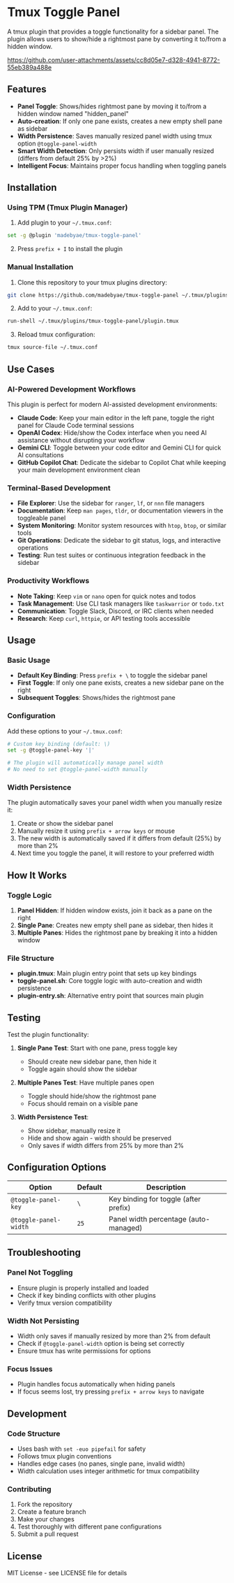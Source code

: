 # Tmux Toggle Panel

A tmux plugin that provides a toggle functionality for a sidebar panel. The plugin allows users to show/hide a rightmost pane by converting it to/from a hidden window.


https://github.com/user-attachments/assets/cc8d05e7-d328-4941-8772-55eb389a488e


## Features

- **Panel Toggle**: Shows/hides rightmost pane by moving it to/from a hidden window named "hidden_panel"
- **Auto-creation**: If only one pane exists, creates a new empty shell pane as sidebar
- **Width Persistence**: Saves manually resized panel width using tmux option `@toggle-panel-width`
- **Smart Width Detection**: Only persists width if user manually resized (differs from default 25% by >2%)
- **Intelligent Focus**: Maintains proper focus handling when toggling panels

## Installation

### Using TPM (Tmux Plugin Manager)

1. Add plugin to your `~/.tmux.conf`:
```bash
set -g @plugin 'madebyae/tmux-toggle-panel'
```

2. Press `prefix + I` to install the plugin

### Manual Installation

1. Clone this repository to your tmux plugins directory:
```bash
git clone https://github.com/madebyae/tmux-toggle-panel ~/.tmux/plugins/tmux-toggle-panel
```

2. Add to your `~/.tmux.conf`:
```bash
run-shell ~/.tmux/plugins/tmux-toggle-panel/plugin.tmux
```

3. Reload tmux configuration:
```bash
tmux source-file ~/.tmux.conf
```

## Use Cases

### AI-Powered Development Workflows

This plugin is perfect for modern AI-assisted development environments:

- **Claude Code**: Keep your main editor in the left pane, toggle the right panel for Claude Code terminal sessions
- **OpenAI Codex**: Hide/show the Codex interface when you need AI assistance without disrupting your workflow
- **Gemini CLI**: Toggle between your code editor and Gemini CLI for quick AI consultations
- **GitHub Copilot Chat**: Dedicate the sidebar to Copilot Chat while keeping your main development environment clean

### Terminal-Based Development

- **File Explorer**: Use the sidebar for `ranger`, `lf`, or `nnn` file managers
- **Documentation**: Keep `man pages`, `tldr`, or documentation viewers in the toggleable panel
- **System Monitoring**: Monitor system resources with `htop`, `btop`, or similar tools
- **Git Operations**: Dedicate the sidebar to git status, logs, and interactive operations
- **Testing**: Run test suites or continuous integration feedback in the sidebar

### Productivity Workflows

- **Note Taking**: Keep `vim` or `nano` open for quick notes and todos
- **Task Management**: Use CLI task managers like `taskwarrior` or `todo.txt`
- **Communication**: Toggle Slack, Discord, or IRC clients when needed
- **Research**: Keep `curl`, `httpie`, or API testing tools accessible

## Usage

### Basic Usage

- **Default Key Binding**: Press `prefix + \` to toggle the sidebar panel
- **First Toggle**: If only one pane exists, creates a new sidebar pane on the right
- **Subsequent Toggles**: Shows/hides the rightmost pane

### Configuration

Add these options to your `~/.tmux.conf`:

```bash
# Custom key binding (default: \)
set -g @toggle-panel-key '|'

# The plugin will automatically manage panel width
# No need to set @toggle-panel-width manually
```

### Width Persistence

The plugin automatically saves your panel width when you manually resize it:

1. Create or show the sidebar panel
2. Manually resize it using `prefix + arrow keys` or mouse
3. The new width is automatically saved if it differs from default (25%) by more than 2%
4. Next time you toggle the panel, it will restore to your preferred width

## How It Works

### Toggle Logic

1. **Panel Hidden**: If hidden window exists, join it back as a pane on the right
2. **Single Pane**: Creates new empty shell pane as sidebar, then hides it
3. **Multiple Panes**: Hides the rightmost pane by breaking it into a hidden window

### File Structure

- **plugin.tmux**: Main plugin entry point that sets up key bindings
- **toggle-panel.sh**: Core toggle logic with auto-creation and width persistence
- **plugin-entry.sh**: Alternative entry point that sources main plugin

## Testing

Test the plugin functionality:

1. **Single Pane Test**: Start with one pane, press toggle key
   - Should create new sidebar pane, then hide it
   - Toggle again should show the sidebar

2. **Multiple Panes Test**: Have multiple panes open
   - Toggle should hide/show the rightmost pane
   - Focus should remain on a visible pane

3. **Width Persistence Test**: 
   - Show sidebar, manually resize it
   - Hide and show again - width should be preserved
   - Only saves if width differs from 25% by more than 2%

## Configuration Options

| Option | Default | Description |
|--------|---------|-------------|
| `@toggle-panel-key` | `\` | Key binding for toggle (after prefix) |
| `@toggle-panel-width` | `25` | Panel width percentage (auto-managed) |

## Troubleshooting

### Panel Not Toggling
- Ensure plugin is properly installed and loaded
- Check if key binding conflicts with other plugins
- Verify tmux version compatibility

### Width Not Persisting
- Width only saves if manually resized by more than 2% from default
- Check if `@toggle-panel-width` option is being set correctly
- Ensure tmux has write permissions for options

### Focus Issues
- Plugin handles focus automatically when hiding panels
- If focus seems lost, try pressing `prefix + arrow keys` to navigate

## Development

### Code Structure

- Uses bash with `set -euo pipefail` for safety
- Follows tmux plugin conventions
- Handles edge cases (no panes, single pane, invalid width)
- Width calculation uses integer arithmetic for tmux compatibility

### Contributing

1. Fork the repository
2. Create a feature branch
3. Make your changes
4. Test thoroughly with different pane configurations
5. Submit a pull request

## License

MIT License - see LICENSE file for details
